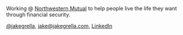Working @ [Northwestern Mutual](https://northwesternmutual.com/) to help people live the life they want through financial security. 

[@jakegrella](https://twitter.com/jakegrella), [jake@jakegrella.com](jake@jakegrella.com), [LinkedIn](https://linkedin.com/in/jakegrella)
